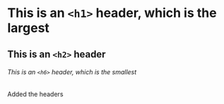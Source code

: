 # This is an `<h1>` header, which is the largest

## This is an `<h2>` header

###### This is an `<h6>` header, which is the smallest

Added the headers 
